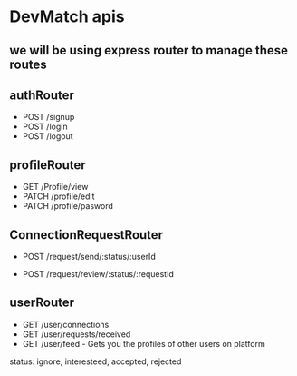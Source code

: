 # DevMatch apis

## we will be using express router to manage these routes

## authRouter
- POST /signup
- POST /login
- POST /logout

## profileRouter
- GET /Profile/view
- PATCH /profile/edit
- PATCH /profile/pasword

## ConnectionRequestRouter
- POST /request/send/:status/:userId

- POST /request/review/:status/:requestId


## userRouter
- GET /user/connections
- GET /user/requests/received
- GET /user/feed - Gets you the profiles of other users on platform

status: ignore, interesteed, accepted, rejected

